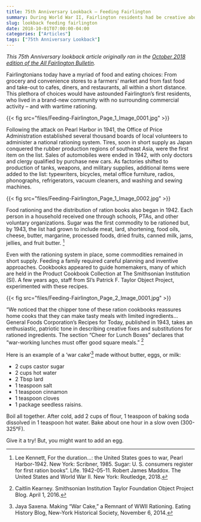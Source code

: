 ```yaml
---
title: 75th Anniversary Lookback — Feeding Fairlington
summary: During World War II, Fairlington residents had be creative about feeding their families.
slug: lookback feeding fairlington
date: 2018-10-01T07:00:00-04:00
categories: ["Articles"]
tags: ["75th Anniversary Lookback"]
---
```


*This 75th Anniversary lookback article originally ran in the [October 2018 edition of the All Fairlington Bulletin](http://www.fca-fairlington.org/wp-content/uploads/october_2018_afb.pdf#page=9).*

Fairlingtonians today have a myriad of food and eating choices: From grocery and convenience stores to a farmers’ market and from fast food and take-out to cafes, diners, and restaurants, all within a short distance. This plethora of choices would have astounded Fairlington’s first residents, who lived in a brand-new community with no surrounding commercial activity – and with wartime rationing.

{{< fig src="files/Feeding-Fairlington_Page_1_Image_0001.jpg" >}}

Following the attack on Pearl Harbor in 1941, the Office of Price Administration established several thousand boards of local volunteers to administer a national rationing system. Tires, soon in short supply as Japan conquered the rubber production regions of southeast Asia, were the first item on the list. Sales of automobiles were ended in 1942, with only doctors and clergy qualified by purchase new cars. As factories shifted to production of tanks, weapons, and military supplies, additional items were added to the list: typewriters, bicycles, metal office furniture, radios, phonographs, refrigerators, vacuum cleaners, and washing and sewing machines.

{{< fig src="files/Feeding-Fairlington_Page_1_Image_0002.jpg" >}}

Food rationing and the distribution of ration books also began in 1942. Each person in a household received one through schools, PTAs, and other voluntary organizations. Sugar was the first commodity to be rationed but, by 1943, the list had grown to include meat, lard, shortening, food oils, cheese, butter, margarine, processed foods, dried fruits, canned milk, jams, jellies, and fruit butter. [^1]

Even with the rationing system in place, some commodities remained in short supply. Feeding a family required careful planning and inventive approaches. Cookbooks appeared to guide homemakers, many of which are held in the Product Cookbook Collection at The Smithsonian Institution (SI). A few years ago, staff from SI’s Patrick F. Taylor Object Project, experimented with these recipes.

{{< fig src="files/Feeding-Fairlington_Page_2_Image_0001.jpg" >}}

“We noticed that the chipper tone of these ration cookbooks reassures home cooks that they can make tasty meals with limited ingredients… General Foods Corporation’s Recipes for Today, published in 1943, takes an enthusiastic, patriotic tone in describing creative fixes and substitutions for rationed ingredients. The section “Cheer for Lunch Boxes” declares that “war-working lunches must offer good square meals.” [^2]

Here is an example of a ‘war cake’[^3] made without butter, eggs, or milk:

- 2 cups castor sugar
- 2 cups hot water
- 2 Tbsp lard
- 1 teaspoon salt
- 1 teaspoon cinnamon
- 1 teaspoon cloves
- 1 package seedless raisins.

Boil all together. After cold, add 2 cups of flour, 1 teaspoon of baking soda dissolved in 1 teaspoon hot water. Bake about one hour in a slow oven (300-325°F).

Give it a try! But, you might want to add an egg.

[^1]: Lee Kennett, For the duration…: the United States goes to war, Pearl Harbor-1942. New York: Scribner, 1985. Sugar: U. S. consumers register for first ration books”. Life. 1942-05-11. Robert James Maddox. The United States and World War II. New York: Routledge, 2018.
[^2]: Caitlin Kearney. Smithsonian Institution Taylor Foundation Object Project Blog. April 1, 2016.
[^3]: Jaya Saxena. Making “War Cake,” a Remnant of WWII Rationing. Eating History Blog, New-York Historical Society, November 6, 2014.